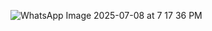 ![WhatsApp Image 2025-07-08 at 7 17 36 PM](https://github.com/user-attachments/assets/742b829d-2acf-4f75-9627-9a0fcfa7102e)
